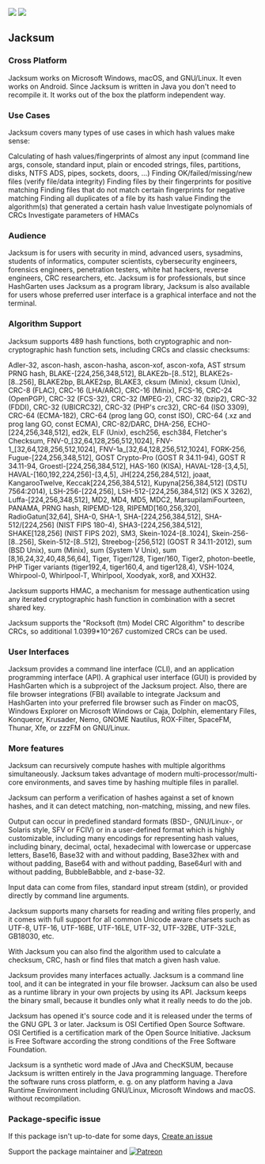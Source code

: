 [![](https://img.shields.io/chocolatey/v/jacksum?color=green&label=jacksum)](https://chocolatey.org/packages/jacksum) [![](https://img.shields.io/chocolatey/dt/jacksum)](https://chocolatey.org/packages/jacksum)

## Jacksum

### Cross Platform
Jacksum works on Microsoft Windows, macOS, and GNU/Linux. It even works on Android. Since Jacksum is written in Java you don't need to recompile it. It works out of the box the platform independent way.


### Use Cases
Jacksum covers many types of use cases in which hash values make sense:

Calculating of hash values/fingerprints of almost any input
(command line args, console, standard input, plain or encoded strings, files, partitions, disks, NTFS ADS, pipes, sockets, doors, ...)
Finding OK/failed/missing/new files (verify file/data integrity)
Finding files by their fingerprints for positive matching
Finding files that do not match certain fingerprints for negative matching
Finding all duplicates of a file by its hash value
Finding the algorithm(s) that generated a certain hash value
Investigate polynomials of CRCs
Investigate parameters of HMACs

### Audience
Jacksum is for users with security in mind, advanced users, sysadmins, students of informatics, computer scientists, cybersecurity engineers, forensics engineers, penetration testers, white hat hackers, reverse engineers, CRC researchers, etc. Jacksum is for professionals, but since HashGarten uses Jacksum as a program library, Jacksum is also available for users whose preferred user interface is a graphical interface and not the terminal.


### Algorithm Support
Jacksum supports 489 hash functions, both cryptographic and non-cryptographic hash function sets, including CRCs and classic checksums:

Adler-32, ascon-hash, ascon-hasha, ascon-xof, ascon-xofa, AST strsum PRNG hash, BLAKE-[224,256,348,512], BLAKE2b-[8..512], BLAKE2s-[8..256], BLAKE2bp, BLAKE2sp, BLAKE3, cksum (Minix), cksum (Unix), CRC-8 (FLAC), CRC-16 (LHA/ARC), CRC-16 (Minix), FCS-16, CRC-24 (OpenPGP), CRC-32 (FCS-32), CRC-32 (MPEG-2), CRC-32 (bzip2), CRC-32 (FDDI), CRC-32 (UBICRC32), CRC-32 (PHP's crc32), CRC-64 (ISO 3309), CRC-64 (ECMA-182), CRC-64 (prog lang GO, const ISO), CRC-64 (.xz and prog lang GO, const ECMA), CRC-82/DARC, DHA-256, ECHO-[224,256,348,512], ed2k, ELF (Unix), esch256, esch384, Fletcher's Checksum, FNV-0_[32,64,128,256,512,1024], FNV-1_[32,64,128,256,512,1024], FNV-1a_[32,64,128,256,512,1024], FORK-256, Fugue-[224,256,348,512], GOST Crypto-Pro (GOST R 34.11-94), GOST R 34.11-94, Groestl-[224,256,384,512], HAS-160 (KISA), HAVAL-128-[3,4,5], HAVAL-[160,192,224,256]-[3,4,5], JH[224,256,284,512], joaat, KangarooTwelve, Keccak[224,256,384,512], Kupyna[256,384,512] (DSTU 7564:2014), LSH-256-[224,256], LSH-512-[224,256,384,512] (KS X 3262), Luffa-[224,256,348,512], MD2, MD4, MD5, MDC2, MarsupilamiFourteen, PANAMA, PRNG hash, RIPEMD-128, RIPEMD[160,256,320], RadioGatun[32,64], SHA-0, SHA-1, SHA-[224,256,384,512], SHA-512/[224,256] (NIST FIPS 180-4), SHA3-[224,256,384,512], SHAKE[128,256] (NIST FIPS 202), SM3, Skein-1024-[8..1024], Skein-256-[8..256], Skein-512-[8..512], Streebog-[256,512] (GOST R 34.11-2012), sum (BSD Unix), sum (Minix), sum (System V Unix), sum [8,16,24,32,40,48,56,64], Tiger, Tiger/128, Tiger/160, Tiger2, photon-beetle, PHP Tiger variants (tiger192,4, tiger160,4, and tiger128,4), VSH-1024, Whirpool-0, Whirlpool-T, Whirlpool, Xoodyak, xor8, and XXH32.

Jacksum supports HMAC, a mechanism for message authentication using any iterated cryptographic hash function in combination with a secret shared key.

Jacksum supports the "Rocksoft (tm) Model CRC Algorithm" to describe CRCs, so additional 1.0399*10^267 customized CRCs can be used.


### User Interfaces
Jacksum provides a command line interface (CLI), and an application programming interface (API). A graphical user interface (GUI) is provided by HashGarten which is a subproject of the Jacksum project. Also, there are file browser integrations (FBI) available to integrate Jacksum and HashGarten into your preferred file browser such as Finder on macOS, Windows Explorer on Microsoft Windows or Caja, Dolphin, elementary Files, Konqueror, Krusader, Nemo, GNOME Nautilus, ROX-Filter, SpaceFM, Thunar, Xfe, or zzzFM on GNU/Linux.


### More features
Jacksum can recursively compute hashes with multiple algorithms simultaneously. Jacksum takes advantage of modern multi-processor/multi-core environments, and saves time by hashing multiple files in parallel.

Jacksum can perform a verification of hashes against a set of known hashes, and it can detect matching, non-matching, missing, and new files.

Output can occur in predefined standard formats (BSD-, GNU/Linux-, or Solaris style, SFV or FCIV) or in a user-defined format which is highly customizable, including many encodings for representing hash values, including binary, decimal, octal, hexadecimal with lowercase or uppercase letters, Base16, Base32 with and without padding, Base32hex with and without padding, Base64 with and without padding, Base64url with and without padding, BubbleBabble, and z-base-32.

Input data can come from files, standard input stream (stdin), or provided directly by command line arguments.

Jacksum supports many charsets for reading and writing files properly, and it comes with full support for all common Unicode aware charsets such as UTF-8, UTF-16, UTF-16BE, UTF-16LE, UTF-32, UTF-32BE, UTF-32LE, GB18030, etc.

With Jacksum you can also find the algorithm used to calculate a checksum, CRC, hash or find files that match a given hash value.

Jacksum provides many interfaces actually. Jacksum is a command line tool, and it can be integrated in your file browser. Jacksum can also be used as a runtime library in your own projects by using its API. Jacksum keeps the binary small, because it bundles only what it really needs to do the job.

Jacksum has opened it's source code and it is released under the terms of the GNU GPL 3 or later. Jacksum is OSI Certified Open Source Software. OSI Certified is a certification mark of the Open Source Initiative.  Jacksum is Free Software according the strong conditions of the Free Software Foundation.

Jacksum  is a synthetic word made of JAva and ChecKSUM, because Jacksum is written entirely in the Java programming language. Therefore the software runs cross platform, e. g. on any platform having a Java Runtime Environment including GNU/Linux, Microsoft Windows and macOS. without recompilation.


### Package-specific issue
If this package isn't up-to-date for some days, [Create an issue](https://github.com/tunisiano187/Chocolatey-packages/issues/new/choose)

Support the package maintainer and [![Patreon](https://cdn.jsdelivr.net/gh/tunisiano187/Chocolatey-packages@d15c4e19c709e7148588d4523ffc6dd3cd3c7e5e/icons/patreon.png)](https://www.patreon.com/tunisiano)
